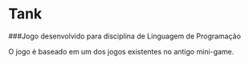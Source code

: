 # Tank

###Jogo desenvolvido para disciplina de Linguagem de Programação

O jogo é baseado em um dos jogos existentes no antigo mini-game.
